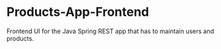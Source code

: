 # Products-App-Frontend
Frontend UI for the Java Spring REST app that has to maintain users and products. 
